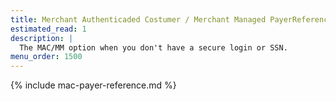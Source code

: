 ```yaml
---
title: Merchant Authenticaded Costumer / Merchant Managed PayerReference
estimated_read: 1
description: |
  The MAC/MM option when you don't have a secure login or SSN.
menu_order: 1500
---
```


{% include mac-payer-reference.md %}
